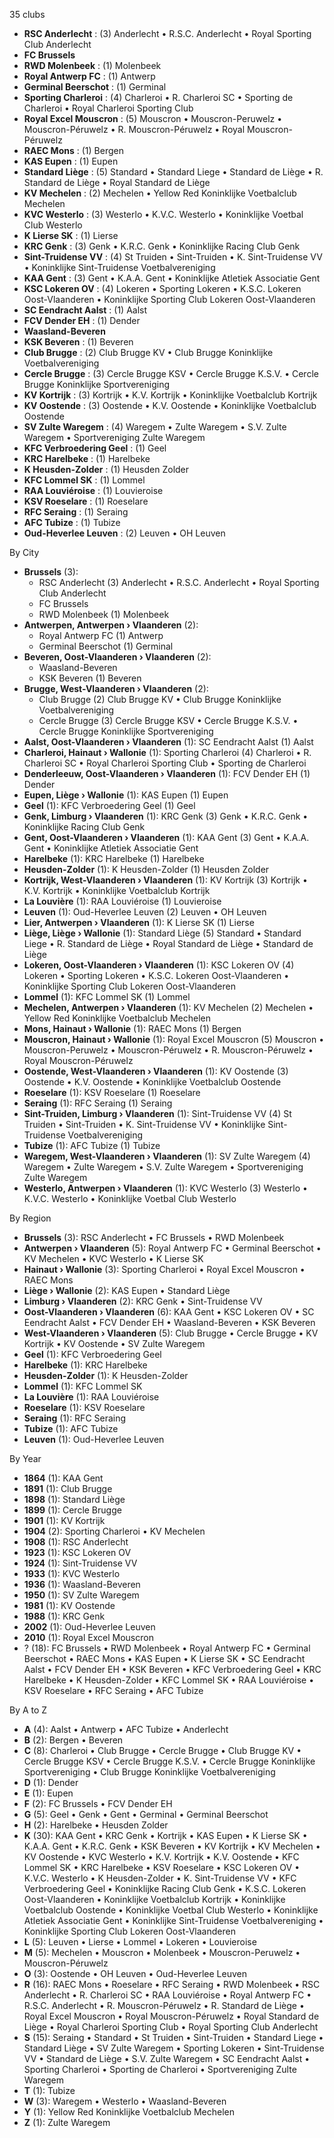 35 clubs

- **RSC Anderlecht** : (3) Anderlecht • R.S.C. Anderlecht • Royal Sporting Club Anderlecht
- **FC Brussels**
- **RWD Molenbeek** : (1) Molenbeek
- **Royal Antwerp FC** : (1) Antwerp
- **Germinal Beerschot** : (1) Germinal
- **Sporting Charleroi** : (4) Charleroi • R. Charleroi SC • Sporting de Charleroi • Royal Charleroi Sporting Club
- **Royal Excel Mouscron** : (5) Mouscron • Mouscron-Peruwelz • Mouscron-Péruwelz • R. Mouscron-Péruwelz • Royal Mouscron-Péruwelz
- **RAEC Mons** : (1) Bergen
- **KAS Eupen** : (1) Eupen
- **Standard Liège** : (5) Standard • Standard Liege • Standard de Liège • R. Standard de Liège • Royal Standard de Liège
- **KV Mechelen** : (2) Mechelen • Yellow Red Koninklijke Voetbalclub Mechelen
- **KVC Westerlo** : (3) Westerlo • K.V.C. Westerlo • Koninklijke Voetbal Club Westerlo
- **K Lierse SK** : (1) Lierse
- **KRC Genk** : (3) Genk • K.R.C. Genk • Koninklijke Racing Club Genk
- **Sint-Truidense VV** : (4) St Truiden • Sint-Truiden • K. Sint-Truidense VV • Koninklijke Sint-Truidense Voetbalvereniging
- **KAA Gent** : (3) Gent • K.A.A. Gent • Koninklijke Atletiek Associatie Gent
- **KSC Lokeren OV** : (4) Lokeren • Sporting Lokeren • K.S.C. Lokeren Oost-Vlaanderen • Koninklijke Sporting Club Lokeren Oost-Vlaanderen
- **SC Eendracht Aalst** : (1) Aalst
- **FCV Dender EH** : (1) Dender
- **Waasland-Beveren**
- **KSK Beveren** : (1) Beveren
- **Club Brugge** : (2) Club Brugge KV • Club Brugge Koninklijke Voetbalvereniging
- **Cercle Brugge** : (3) Cercle Brugge KSV • Cercle Brugge K.S.V. • Cercle Brugge Koninklijke Sportvereniging
- **KV Kortrijk** : (3) Kortrijk • K.V. Kortrijk • Koninklijke Voetbalclub Kortrijk
- **KV Oostende** : (3) Oostende • K.V. Oostende • Koninklijke Voetbalclub Oostende
- **SV Zulte Waregem** : (4) Waregem • Zulte Waregem • S.V. Zulte Waregem • Sportvereniging Zulte Waregem
- **KFC Verbroedering Geel** : (1) Geel
- **KRC Harelbeke** : (1) Harelbeke
- **K Heusden-Zolder** : (1) Heusden Zolder
- **KFC Lommel SK** : (1) Lommel
- **RAA Louviéroise** : (1) Louvieroise
- **KSV Roeselare** : (1) Roeselare
- **RFC Seraing** : (1) Seraing
- **AFC Tubize** : (1) Tubize
- **Oud-Heverlee Leuven** : (2) Leuven • OH Leuven




By City

- **Brussels** (3): 
  - RSC Anderlecht  (3) Anderlecht • R.S.C. Anderlecht • Royal Sporting Club Anderlecht
  - FC Brussels 
  - RWD Molenbeek  (1) Molenbeek
- **Antwerpen, Antwerpen › Vlaanderen** (2): 
  - Royal Antwerp FC  (1) Antwerp
  - Germinal Beerschot  (1) Germinal
- **Beveren, Oost-Vlaanderen › Vlaanderen** (2): 
  - Waasland-Beveren 
  - KSK Beveren  (1) Beveren
- **Brugge, West-Vlaanderen › Vlaanderen** (2): 
  - Club Brugge  (2) Club Brugge KV • Club Brugge Koninklijke Voetbalvereniging
  - Cercle Brugge  (3) Cercle Brugge KSV • Cercle Brugge K.S.V. • Cercle Brugge Koninklijke Sportvereniging
- **Aalst, Oost-Vlaanderen › Vlaanderen** (1): SC Eendracht Aalst  (1) Aalst
- **Charleroi, Hainaut › Wallonie** (1): Sporting Charleroi  (4) Charleroi • R. Charleroi SC • Royal Charleroi Sporting Club • Sporting de Charleroi
- **Denderleeuw, Oost-Vlaanderen › Vlaanderen** (1): FCV Dender EH  (1) Dender
- **Eupen, Liège › Wallonie** (1): KAS Eupen  (1) Eupen
- **Geel** (1): KFC Verbroedering Geel  (1) Geel
- **Genk, Limburg › Vlaanderen** (1): KRC Genk  (3) Genk • K.R.C. Genk • Koninklijke Racing Club Genk
- **Gent, Oost-Vlaanderen › Vlaanderen** (1): KAA Gent  (3) Gent • K.A.A. Gent • Koninklijke Atletiek Associatie Gent
- **Harelbeke** (1): KRC Harelbeke  (1) Harelbeke
- **Heusden-Zolder** (1): K Heusden-Zolder  (1) Heusden Zolder
- **Kortrijk, West-Vlaanderen › Vlaanderen** (1): KV Kortrijk  (3) Kortrijk • K.V. Kortrijk • Koninklijke Voetbalclub Kortrijk
- **La Louvière** (1): RAA Louviéroise  (1) Louvieroise
- **Leuven** (1): Oud-Heverlee Leuven  (2) Leuven • OH Leuven
- **Lier, Antwerpen › Vlaanderen** (1): K Lierse SK  (1) Lierse
- **Liège, Liège › Wallonie** (1): Standard Liège  (5) Standard • Standard Liege • R. Standard de Liège • Royal Standard de Liège • Standard de Liège
- **Lokeren, Oost-Vlaanderen › Vlaanderen** (1): KSC Lokeren OV  (4) Lokeren • Sporting Lokeren • K.S.C. Lokeren Oost-Vlaanderen • Koninklijke Sporting Club Lokeren Oost-Vlaanderen
- **Lommel** (1): KFC Lommel SK  (1) Lommel
- **Mechelen, Antwerpen › Vlaanderen** (1): KV Mechelen  (2) Mechelen • Yellow Red Koninklijke Voetbalclub Mechelen
- **Mons, Hainaut › Wallonie** (1): RAEC Mons  (1) Bergen
- **Mouscron, Hainaut › Wallonie** (1): Royal Excel Mouscron  (5) Mouscron • Mouscron-Peruwelz • Mouscron-Péruwelz • R. Mouscron-Péruwelz • Royal Mouscron-Péruwelz
- **Oostende, West-Vlaanderen › Vlaanderen** (1): KV Oostende  (3) Oostende • K.V. Oostende • Koninklijke Voetbalclub Oostende
- **Roeselare** (1): KSV Roeselare  (1) Roeselare
- **Seraing** (1): RFC Seraing  (1) Seraing
- **Sint-Truiden, Limburg › Vlaanderen** (1): Sint-Truidense VV  (4) St Truiden • Sint-Truiden • K. Sint-Truidense VV • Koninklijke Sint-Truidense Voetbalvereniging
- **Tubize** (1): AFC Tubize  (1) Tubize
- **Waregem, West-Vlaanderen › Vlaanderen** (1): SV Zulte Waregem  (4) Waregem • Zulte Waregem • S.V. Zulte Waregem • Sportvereniging Zulte Waregem
- **Westerlo, Antwerpen › Vlaanderen** (1): KVC Westerlo  (3) Westerlo • K.V.C. Westerlo • Koninklijke Voetbal Club Westerlo




By Region

- **Brussels** (3):   RSC Anderlecht • FC Brussels • RWD Molenbeek
- **Antwerpen › Vlaanderen** (5):   Royal Antwerp FC • Germinal Beerschot • KV Mechelen • KVC Westerlo • K Lierse SK
- **Hainaut › Wallonie** (3):   Sporting Charleroi • Royal Excel Mouscron • RAEC Mons
- **Liège › Wallonie** (2):   KAS Eupen • Standard Liège
- **Limburg › Vlaanderen** (2):   KRC Genk • Sint-Truidense VV
- **Oost-Vlaanderen › Vlaanderen** (6):   KAA Gent • KSC Lokeren OV • SC Eendracht Aalst • FCV Dender EH • Waasland-Beveren • KSK Beveren
- **West-Vlaanderen › Vlaanderen** (5):   Club Brugge • Cercle Brugge • KV Kortrijk • KV Oostende • SV Zulte Waregem
- **Geel** (1):   KFC Verbroedering Geel
- **Harelbeke** (1):   KRC Harelbeke
- **Heusden-Zolder** (1):   K Heusden-Zolder
- **Lommel** (1):   KFC Lommel SK
- **La Louvière** (1):   RAA Louviéroise
- **Roeselare** (1):   KSV Roeselare
- **Seraing** (1):   RFC Seraing
- **Tubize** (1):   AFC Tubize
- **Leuven** (1):   Oud-Heverlee Leuven




By Year

- **1864** (1):   KAA Gent
- **1891** (1):   Club Brugge
- **1898** (1):   Standard Liège
- **1899** (1):   Cercle Brugge
- **1901** (1):   KV Kortrijk
- **1904** (2):   Sporting Charleroi • KV Mechelen
- **1908** (1):   RSC Anderlecht
- **1923** (1):   KSC Lokeren OV
- **1924** (1):   Sint-Truidense VV
- **1933** (1):   KVC Westerlo
- **1936** (1):   Waasland-Beveren
- **1950** (1):   SV Zulte Waregem
- **1981** (1):   KV Oostende
- **1988** (1):   KRC Genk
- **2002** (1):   Oud-Heverlee Leuven
- **2010** (1):   Royal Excel Mouscron
- ? (18):   FC Brussels • RWD Molenbeek • Royal Antwerp FC • Germinal Beerschot • RAEC Mons • KAS Eupen • K Lierse SK • SC Eendracht Aalst • FCV Dender EH • KSK Beveren • KFC Verbroedering Geel • KRC Harelbeke • K Heusden-Zolder • KFC Lommel SK • RAA Louviéroise • KSV Roeselare • RFC Seraing • AFC Tubize






By A to Z

- **A** (4): Aalst • Antwerp • AFC Tubize • Anderlecht
- **B** (2): Bergen • Beveren
- **C** (8): Charleroi • Club Brugge • Cercle Brugge • Club Brugge KV • Cercle Brugge KSV • Cercle Brugge K.S.V. • Cercle Brugge Koninklijke Sportvereniging • Club Brugge Koninklijke Voetbalvereniging
- **D** (1): Dender
- **E** (1): Eupen
- **F** (2): FC Brussels • FCV Dender EH
- **G** (5): Geel • Genk • Gent • Germinal • Germinal Beerschot
- **H** (2): Harelbeke • Heusden Zolder
- **K** (30): KAA Gent • KRC Genk • Kortrijk • KAS Eupen • K Lierse SK • K.A.A. Gent • K.R.C. Genk • KSK Beveren • KV Kortrijk • KV Mechelen • KV Oostende • KVC Westerlo • K.V. Kortrijk • K.V. Oostende • KFC Lommel SK • KRC Harelbeke • KSV Roeselare • KSC Lokeren OV • K.V.C. Westerlo • K Heusden-Zolder • K. Sint-Truidense VV • KFC Verbroedering Geel • Koninklijke Racing Club Genk • K.S.C. Lokeren Oost-Vlaanderen • Koninklijke Voetbalclub Kortrijk • Koninklijke Voetbalclub Oostende • Koninklijke Voetbal Club Westerlo • Koninklijke Atletiek Associatie Gent • Koninklijke Sint-Truidense Voetbalvereniging • Koninklijke Sporting Club Lokeren Oost-Vlaanderen
- **L** (5): Leuven • Lierse • Lommel • Lokeren • Louvieroise
- **M** (5): Mechelen • Mouscron • Molenbeek • Mouscron-Peruwelz • Mouscron-Péruwelz
- **O** (3): Oostende • OH Leuven • Oud-Heverlee Leuven
- **R** (16): RAEC Mons • Roeselare • RFC Seraing • RWD Molenbeek • RSC Anderlecht • R. Charleroi SC • RAA Louviéroise • Royal Antwerp FC • R.S.C. Anderlecht • R. Mouscron-Péruwelz • R. Standard de Liège • Royal Excel Mouscron • Royal Mouscron-Péruwelz • Royal Standard de Liège • Royal Charleroi Sporting Club • Royal Sporting Club Anderlecht
- **S** (15): Seraing • Standard • St Truiden • Sint-Truiden • Standard Liege • Standard Liège • SV Zulte Waregem • Sporting Lokeren • Sint-Truidense VV • Standard de Liège • S.V. Zulte Waregem • SC Eendracht Aalst • Sporting Charleroi • Sporting de Charleroi • Sportvereniging Zulte Waregem
- **T** (1): Tubize
- **W** (3): Waregem • Westerlo • Waasland-Beveren
- **Y** (1): Yellow Red Koninklijke Voetbalclub Mechelen
- **Z** (1): Zulte Waregem




